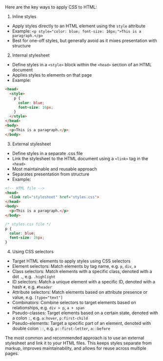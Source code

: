 Here are the key ways to apply CSS to HTML:

1. Inline styles
- Apply styles directly to an HTML element using the `style` attribute
- Example: `<p style="color: blue; font-size: 16px;">This is a paragraph.</p>`
- Best for one-off styles, but generally avoid as it mixes presentation with structure

2. Internal stylesheet
- Define styles in a `<style>` block within the `<head>` section of an HTML document  
- Applies styles to elements on that page
- Example:
```html
<head>
  <style>
    p {
      color: blue;
      font-size: 16px;  
    }
  </style>
</head>
<body>
  <p>This is a paragraph.</p>
</body>
```

3. External stylesheet
- Define styles in a separate .css file
- Link the stylesheet to the HTML document using a `<link>` tag in the `<head>`
- Most maintainable and reusable approach
- Separates presentation from structure  
- Example:
```html
<!-- HTML file -->  
<head>
  <link rel="stylesheet" href="styles.css">
</head>
<body>
  <p>This is a paragraph.</p>  
</body>
```
```css
/* styles.css file */
p {
  color: blue;
  font-size: 16px;
}
```

4. Using CSS selectors
- Target HTML elements to apply styles using CSS selectors
- Element selectors: Match elements by tag name, e.g. `p`, `div`, `a`
- Class selectors: Match elements with a specific class, denoted with a dot `.`, e.g. `.highlight` 
- ID selectors: Match a unique element with a specific ID, denoted with a hash `#`, e.g. `#header`
- Attribute selectors: Match elements based on attribute presence or value, e.g. `[type="text"]`
- Combinators: Combine selectors to target elements based on relationships, e.g. `div > p`, `a + span`
- Pseudo-classes: Target elements based on a certain state, denoted with a colon `:`, e.g. `a:hover`, `p:first-child`
- Pseudo-elements: Target a specific part of an element, denoted with double colon `::`, e.g. `p::first-letter`, `a::before`

The most common and recommended approach is to use an external stylesheet and link it to your HTML files. This keeps styles separate from markup, improves maintainability, and allows for reuse across multiple pages.

